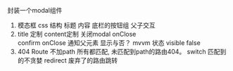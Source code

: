 封装一个modal组件

  1. 模态框
    css 
    结构 标题  内容  底栏的按钮组
    父子交互
  2. title 定制
    content定制
    关闭modal onClose  
    confirm onClose 通知父元素
    显示与否？ mvvm 状态 visible false 
  3. 404
    Route 不加path  所有都匹配, 未匹配到path的路由404。
    switch 匹配到的不贪婪
    redirect  废弃了的路由跳转